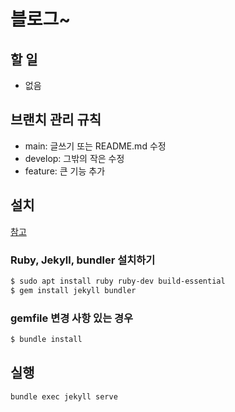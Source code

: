 # 블로그~

## 할 일
* 없음

## 브랜치 관리 규칙
* main: 글쓰기 또는 README.md 수정
* develop: 그밖의 작은 수정
* feature: 큰 기능 추가

## 설치 
[참고](https://mmistakes.github.io/minimal-mistakes/docs/quick-start-guide/)

### Ruby, Jekyll, bundler 설치하기
```bash
$ sudo apt install ruby ruby-dev build-essential
$ gem install jekyll bundler
```

### gemfile 변경 사항 있는 경우
```bash
$ bundle install
```


## 실행
```bash
bundle exec jekyll serve
```
